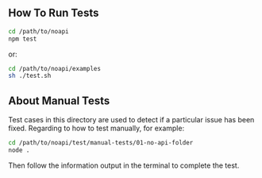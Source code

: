 
## How To Run Tests

```sh
cd /path/to/noapi
npm test
```

or:

```sh
cd /path/to/noapi/examples
sh ./test.sh
```

## About Manual Tests

Test cases in this directory are used to detect if a particular issue has been fixed.
Regarding to how to test manually, for example:

```sh
cd /path/to/noapi/test/manual-tests/01-no-api-folder
node .
```

Then follow the information output in the terminal to complete the test.
